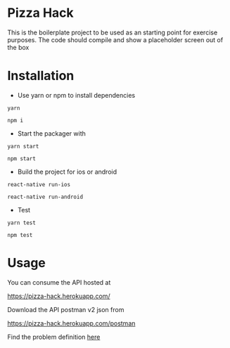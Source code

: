 # Pizza Hack

This is the boilerplate project to be used as an starting point for exercise purposes. The code should compile and show a placeholder screen out of the box

# Installation

- Use yarn or npm to install dependencies

`yarn`

`npm i`

- Start the packager with

`yarn start`

`npm start`

- Build the project for ios or android

`react-native run-ios`

`react-native run-android`

- Test

`yarn test`

`npm test`

# Usage

You can consume the API hosted at

https://pizza-hack.herokuapp.com/

Download the API postman v2 json from

https://pizza-hack.herokuapp.com/postman

Find the problem definition [here](https://docs.google.com/document/d/1KcwwOSxJJgl9B9aQ7_vI1fX9-afgTgslc1BoEn7SXPc/edit)
